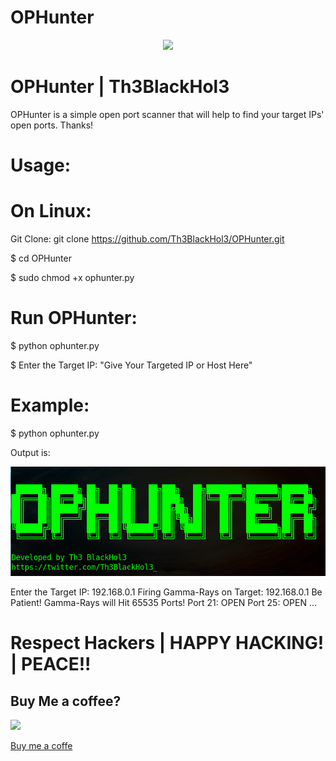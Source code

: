 # OPHunter

<p align="center">
  <img src="https://github.com/Th3BlackHol3/OPHunter/blob/main/OPHunter.gif">
</p>

# OPHunter | Th3BlackHol3

OPHunter is a simple open port scanner that will help to find your target IPs' open ports. Thanks!

# Usage:

# On Linux:

Git Clone: git clone https://github.com/Th3BlackHol3/OPHunter.git

$ cd OPHunter

$ sudo chmod +x ophunter.py

# Run OPHunter:

$ python ophunter.py

$ Enter the Target IP: "Give Your Targeted IP or Host Here"


# Example:


$ python ophunter.py

Output is:
<p align="center">
  <img src="https://github.com/Th3BlackHol3/OPHunter/blob/main/op.png">
</p>

Enter the Target IP: 192.168.0.1
Firing Gamma-Rays on Target: 192.168.0.1
Be Patient! Gamma-Rays will Hit 65535 Ports!
Port 21: OPEN
Port 25: OPEN
...


# Respect Hackers | HAPPY HACKING! | PEACE!!

## Buy Me a coffee?

<a href="https://www.buymeacoffee.com/Th3BlackHol3"><img src="https://i.ibb.co/4WczSJX/Th3-Black-Hol3.png" height="300" widght="300">

[Buy me a coffe](https://www.buymeacoffee.com/Th3BlackHol3)
